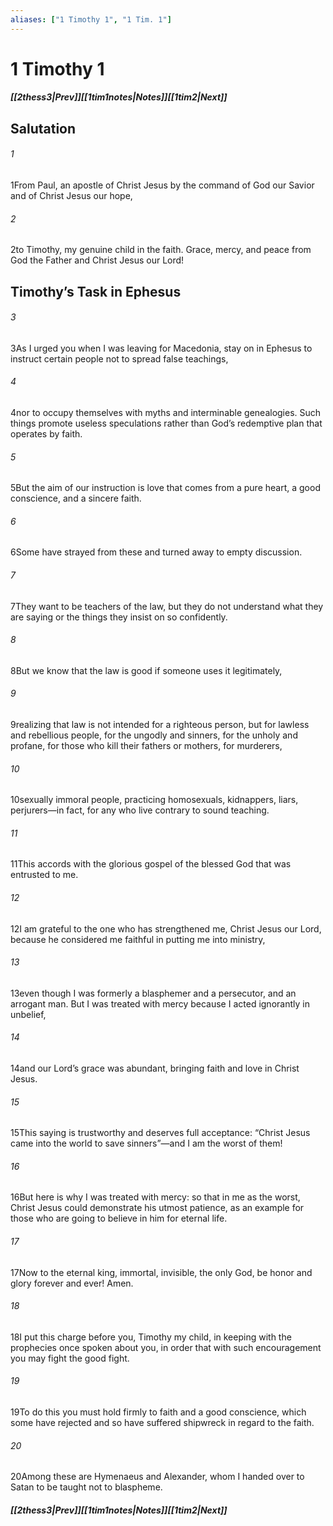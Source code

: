 ```yaml
---
aliases: ["1 Timothy 1", "1 Tim. 1"]
---
```

# 1 Timothy 1
##### <span class=arrow-left></span>[[2thess3|Prev]]<span class=navigation-separator></span>[[1tim1notes|Notes]]<span class=navigation-separator></span>[[1tim2|Next]]<span class=arrow-right></span>
## Salutation
###### 1
<span class=verse-first>1</span>From Paul, an apostle of Christ Jesus by the command of God our Savior and of Christ Jesus our hope,
<div class=paragraph-break></div>

###### 2
<span class=verse-first>2</span>to Timothy, my genuine child in the faith. Grace, mercy, and peace from God the Father and Christ Jesus our Lord!
## Timothy’s Task in Ephesus
###### 3
<span class=verse-first>3</span>As I urged you when I was leaving for Macedonia, stay on in Ephesus to instruct certain people not to spread false teachings,
###### 4
<span class=verse-body>4</span>nor to occupy themselves with myths and interminable genealogies. Such things promote useless speculations rather than God’s redemptive plan that operates by faith.
###### 5
<span class=verse-body>5</span>But the aim of our instruction is love that comes from a pure heart, a good conscience, and a sincere faith.
###### 6
<span class=verse-body>6</span>Some have strayed from these and turned away to empty discussion.
###### 7
<span class=verse-body>7</span>They want to be teachers of the law, but they do not understand what they are saying or the things they insist on so confidently.
<div class=paragraph-break></div>

###### 8
<span class=verse-first>8</span>But we know that the law is good if someone uses it legitimately,
###### 9
<span class=verse-body>9</span>realizing that law is not intended for a righteous person, but for lawless and rebellious people, for the ungodly and sinners, for the unholy and profane, for those who kill their fathers or mothers, for murderers,
###### 10
<span class=verse-body>10</span>sexually immoral people, practicing homosexuals, kidnappers, liars, perjurers—in fact, for any who live contrary to sound teaching.
###### 11
<span class=verse-body>11</span>This accords with the glorious gospel of the blessed God that was entrusted to me.
<div class=paragraph-break></div>

###### 12
<span class=verse-first>12</span>I am grateful to the one who has strengthened me, Christ Jesus our Lord, because he considered me faithful in putting me into ministry,
###### 13
<span class=verse-body>13</span>even though I was formerly a blasphemer and a persecutor, and an arrogant man. But I was treated with mercy because I acted ignorantly in unbelief,
###### 14
<span class=verse-body>14</span>and our Lord’s grace was abundant, bringing faith and love in Christ Jesus.
###### 15
<span class=verse-body>15</span>This saying is trustworthy and deserves full acceptance: “Christ Jesus came into the world to save sinners”—and I am the worst of them!
###### 16
<span class=verse-body>16</span>But here is why I was treated with mercy: so that in me as the worst, Christ Jesus could demonstrate his utmost patience, as an example for those who are going to believe in him for eternal life.
###### 17
<span class=verse-body>17</span>Now to the eternal king, immortal, invisible, the only God, be honor and glory forever and ever! Amen.
<div class=paragraph-break></div>

###### 18
<span class=verse-first>18</span>I put this charge before you, Timothy my child, in keeping with the prophecies once spoken about you, in order that with such encouragement you may fight the good fight.
###### 19
<span class=verse-body>19</span>To do this you must hold firmly to faith and a good conscience, which some have rejected and so have suffered shipwreck in regard to the faith.
###### 20
<span class=verse-body>20</span>Among these are Hymenaeus and Alexander, whom I handed over to Satan to be taught not to blaspheme.
##### <span class=arrow-left></span>[[2thess3|Prev]]<span class=navigation-separator></span>[[1tim1notes|Notes]]<span class=navigation-separator></span>[[1tim2|Next]]<span class=arrow-right></span>